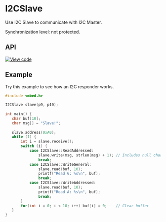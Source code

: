 # I2CSlave

Use I2C Slave to communicate with I2C Master.

Synchronization level: not protected.

## API


[![View code](https://www.mbed.com/embed/?type=library)](https://docs.mbed.com/docs/mbed-os-api/en/mbed-os-5.4/api/I2CSlave_8h_source.html)

## Example

Try this example to see how an I2C responder works.

```c++
#include <mbed.h>
 
I2CSlave slave(p9, p10);
 
int main() {
   char buf[10];
   char msg[] = "Slave!";
 
   slave.address(0xA0);
   while (1) {
       int i = slave.receive();
       switch (i) {
           case I2CSlave::ReadAddressed:
               slave.write(msg, strlen(msg) + 1); // Includes null char
               break;
           case I2CSlave::WriteGeneral:
               slave.read(buf, 10);
               printf("Read G: %s\n", buf);
               break;
           case I2CSlave::WriteAddressed:
               slave.read(buf, 10);
               printf("Read A: %s\n", buf);
               break;
       }
       for(int i = 0; i < 10; i++) buf[i] = 0;    // Clear buffer
   }
}
```

